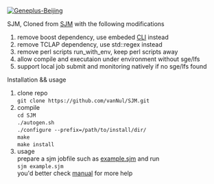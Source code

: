 <a href="http://www.geneplus.org.cn"><img src="https://img.shields.io/badge/Geneplus-Beijing-red.svg" alt="Geneplus-Beijing" /></a>

SJM, Cloned from [SJM](https://github.com/StanfordBioinformatics/SJM) with the following modifications  
1. remove boost dependency, use embeded [CLI](https://github.com/CLIUtils/CLI11) instead  
2. remove TCLAP dependency, use std::regex instead  
3. remove perl scripts run_with_env, keep perl scripts away  
4. allow compile and executaion under environment without sge/lfs
5. support local job submit and monitoring natively if no sge/lfs found  

Installation && usage 
1. clone repo  
   `git clone https://github.com/vanNul/SJM.git`
2. compile  
   `cd SJM`  
   `./autogen.sh`  
   `./configure --prefix=/path/to/install/dir/`  
   `make`  
   `make install`  
3. usage  
   prepare a sjm jobfile such as [example.sjm](https://github.com/vanNul/SJM/tree/master/doc/example.sjm) and run  
   `sjm example.sjm`  
   you'd better check [manual](https://github.com/vanNul/SJM/tree/master/doc/MANUAL.txt) for more help 
